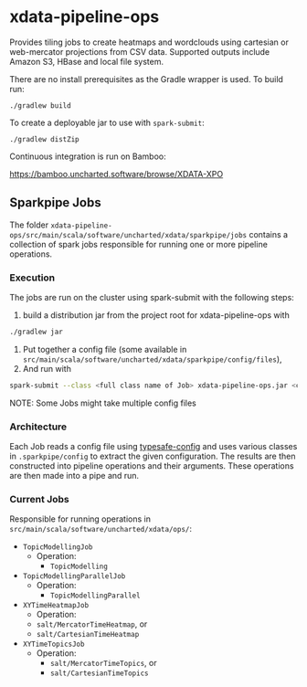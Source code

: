 # xdata-pipeline-ops

Provides tiling jobs to create heatmaps and wordclouds using cartesian or web-mercator projections from CSV data.  Supported outputs include Amazon S3, HBase and local file system.

There are no install prerequisites as the Gradle wrapper is used.  To build run:

`./gradlew build`

To create a deployable jar to use with `spark-submit`:

`./gradlew distZip`

Continuous integration is run on Bamboo:

https://bamboo.uncharted.software/browse/XDATA-XPO


## Sparkpipe Jobs
The folder `xdata-pipeline-ops/src/main/scala/software/uncharted/xdata/sparkpipe/jobs`
contains a collection of spark jobs responsible for running one or more pipeline operations.
### Execution
The jobs are run on the cluster using spark-submit with the following steps:
1. build a distribution jar from the project root for xdata-pipeline-ops with
```bash
./gradlew jar
```
1. Put together a config file (some available in `src/main/scala/software/uncharted/xdata/sparkpipe/config/files`),
1. And run with
```bash
spark-submit --class <full class name of Job> xdata-pipeline-ops.jar <config-file>
```
NOTE: Some Jobs might take multiple config files

### Architecture
Each Job reads a config file using [typesafe-config](https://github.com/typesafehub/config)
and uses various classes in `.sparkpipe/config` to extract the given configuration.
The results are then constructed into pipeline operations and their arguments.
These operations are then made into a pipe and run.

### Current Jobs
Responsible for running operations in `src/main/scala/software/uncharted/xdata/ops/`:
- `TopicModellingJob`
  - Operation:
    - `TopicModelling`
- `TopicModellingParallelJob`
  - Operation:
    - `TopicModellingParallel`
- `XYTimeHeatmapJob`
  - Operation:
   - `salt/MercatorTimeHeatmap`, or
   - `salt/CartesianTimeHeatmap`
- `XYTimeTopicsJob`
  - Operation:
    - `salt/MercatorTimeTopics`, or
    - `salt/CartesianTimeTopics`

